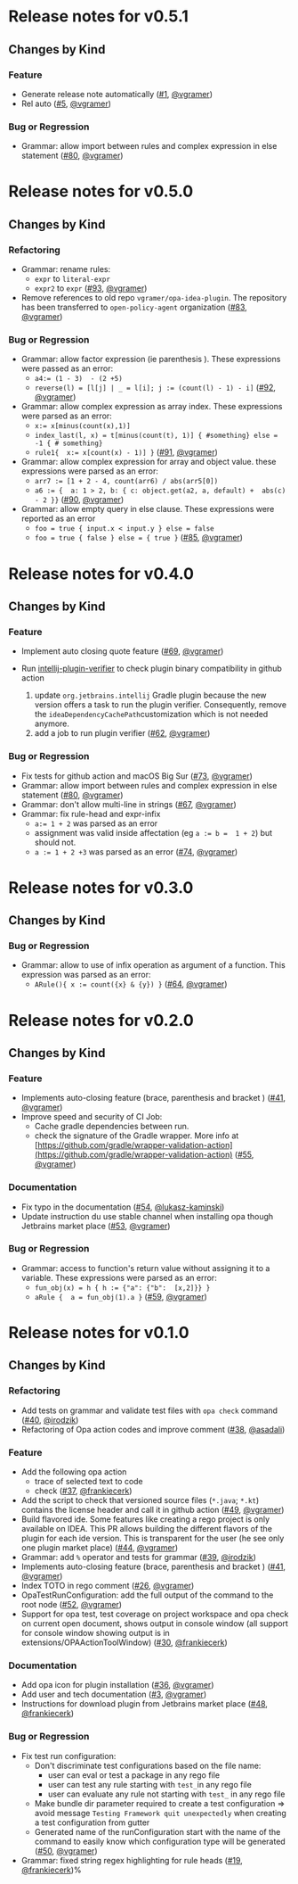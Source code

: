 # Release notes for v0.5.1

## Changes by Kind

### Feature

- Generate release note automatically ([#1](https://github.com/vgramer/opa-idea-plugin/pull/1), [@vgramer](https://github.com/vgramer))
- Rel auto ([#5](https://github.com/vgramer/opa-idea-plugin/pull/5), [@vgramer](https://github.com/vgramer))

### Bug or Regression

- Grammar: allow import between rules and complex expression in else statement ([#80](https://github.com/open-policy-agent/opa-idea-plugin/pull/80), [@vgramer](https://github.com/vgramer))

# Release notes for v0.5.0

## Changes by Kind

### Refactoring

- Grammar: rename rules:
  - `expr` to `literal-expr`
  - `expr2` to `expr` ([#93](https://github.com/open-policy-agent/opa-idea-plugin/pull/93), [@vgramer](https://github.com/vgramer))
- Remove references to old repo `vgramer/opa-idea-plugin`. The repository has been transferred to `open-policy-agent` organization ([#83](https://github.com/open-policy-agent/opa-idea-plugin/pull/83), [@vgramer](https://github.com/vgramer))

### Bug or Regression

- Grammar:  allow factor expression (ie parenthesis ).  These expressions were passed as an error:
  - `a4:= (1 - 3)  - (2 +5)`
  - `reverse(l) = [l[j] | _ = l[i]; j := (count(l) - 1) - i]` ([#92](https://github.com/open-policy-agent/opa-idea-plugin/pull/92), [@vgramer](https://github.com/vgramer))
- Grammar: allow complex expression as array index. These expressions were parsed as an error:
  - `x:= x[minus(count(x),1)]`
  - `index_last(l, x) = t[minus(count(t), 1)] { #something} else = -1 { # something}`
  - `rule1{  x:= x[count(x) - 1)] }` ([#91](https://github.com/open-policy-agent/opa-idea-plugin/pull/91), [@vgramer](https://github.com/vgramer))
- Grammar: allow complex expression for array and object value. these expressions were parsed as an error:
  - `arr7 := [1 + 2 - 4, count(arr6) / abs(arr5[0])`
  - `a6 := {  a: 1 > 2, b: { c: object.get(a2, a, default) +  abs(c) - 2 }}` ([#90](https://github.com/open-policy-agent/opa-idea-plugin/pull/90), [@vgramer](https://github.com/vgramer))
- Grammar: allow empty query in else clause. These expressions were reported as an error
  - `foo = true { input.x < input.y } else = false`
  - `foo = true { false } else = { true }` ([#85](https://github.com/open-policy-agent/opa-idea-plugin/pull/85), [@vgramer](https://github.com/vgramer))
  

# Release notes for v0.4.0

## Changes by Kind

### Feature

- Implement auto closing quote feature ([#69](https://github.com/open-policy-agent/opa-idea-plugin/pull/69), [@vgramer](https://github.com/vgramer))
- Run [intellij-plugin-verifier](https://github.com/JetBrains/intellij-plugin-verifier) to check plugin binary compatibility in github action

  1. update `org.jetbrains.intellij` Gradle plugin because the new version offers a task to run the plugin verifier. Consequently, remove the `ideaDependencyCachePath`customization which is not needed anymore.
  2. add a job to run plugin verifier ([#62](https://github.com/open-policy-agent/opa-idea-plugin/pull/62), [@vgramer](https://github.com/vgramer))

### Bug or Regression

- Fix tests for github action and macOS Big Sur ([#73](https://github.com/open-policy-agent/opa-idea-plugin/pull/73), [@vgramer](https://github.com/vgramer))
- Grammar: allow import between rules and complex expression in else statement ([#80](https://github.com/open-policy-agent/opa-idea-plugin/pull/80), [@vgramer](https://github.com/vgramer))
- Grammar: don't allow multi-line in strings ([#67](https://github.com/open-policy-agent/opa-idea-plugin/pull/67), [@vgramer](https://github.com/vgramer))
- Grammar: fix rule-head and expr-infix
  -  `a:= 1 + 2` was parsed as an error
  - assignment was valid inside affectation (eg `a := b =  1 + 2`) but should not.
  - `a := 1 + 2 +3` was parsed as an error ([#74](https://github.com/open-policy-agent/opa-idea-plugin/pull/74), [@vgramer](https://github.com/vgramer))
  

# Release notes for v0.3.0

## Changes by Kind

### Bug or Regression

- Grammar: allow to use of infix operation as argument of a function. This expression was parsed as an error:
  - `ARule(){ x := count({x} & {y}) }` ([#64](https://github.com/open-policy-agent/opa-idea-plugin/pull/64), [@vgramer](https://github.com/vgramer))
  
# Release notes for v0.2.0

## Changes by Kind

### Feature

- Implements auto-closing feature (brace, parenthesis and bracket ) ([#41](https://github.com/open-policy-agent/opa-idea-plugin/pull/41), [@vgramer](https://github.com/vgramer))
- Improve speed and security of CI Job:
  - Cache gradle dependencies between run.
  - check the signature of the Gradle wrapper. More info at [https://github.com/gradle/wrapper-validation-action](https://github.com/gradle/wrapper-validation-action) ([#55](https://github.com/open-policy-agent/opa-idea-plugin/pull/55), [@vgramer](https://github.com/vgramer))

### Documentation

- Fix typo in the documentation ([#54](https://github.com/open-policy-agent/opa-idea-plugin/pull/54), [@lukasz-kaminski](https://github.com/lukasz-kaminski))
- Update instruction du use stable channel when installing opa though Jetbrains market place ([#53](https://github.com/open-policy-agent/opa-idea-plugin/pull/53), [@vgramer](https://github.com/vgramer))

### Bug or Regression

- Grammar: access to function's return value without assigning it to a variable. These expressions were parsed as an error:
  - `fun_obj(x) = h { h := {"a": {"b":  [x,2]}} }`
  - `aRule {  a = fun_obj(1).a }` ([#59](https://github.com/open-policy-agent/opa-idea-plugin/pull/59), [@vgramer](https://github.com/vgramer))

# Release notes for v0.1.0

## Changes by Kind

### Refactoring

- Add tests on grammar and validate test files with `opa check` command ([#40](https://github.com/open-policy-agent/opa-idea-plugin/pull/40), [@irodzik](https://github.com/irodzik))
- Refactoring of Opa action codes and improve comment ([#38](https://github.com/open-policy-agent/opa-idea-plugin/pull/38), [@asadali](https://github.com/asadali))

### Feature

- Add the following opa action
  - trace of selected text to code
  - check ([#37](https://github.com/open-policy-agent/opa-idea-plugin/pull/37), [@frankiecerk](https://github.com/frankiecerk))
- Add the script to check that versioned source files (`*.java`; `*.kt`) contains the license header and call it in github action ([#49](https://github.com/open-policy-agent/opa-idea-plugin/pull/49), [@vgramer](https://github.com/vgramer))
- Build flavored ide. Some features like creating a rego project is only available on IDEA. This PR allows building the different flavors of the plugin for each ide version. This is transparent for the user (he see only one plugin market place) ([#44](https://github.com/open-policy-agent/opa-idea-plugin/pull/44), [@vgramer](https://github.com/vgramer))
- Grammar:  add `%` operator and tests for grammar ([#39](https://github.com/open-policy-agent/opa-idea-plugin/pull/39), [@irodzik](https://github.com/irodzik))
- Implements auto-closing feature (brace, parenthesis and bracket ) ([#41](https://github.com/open-policy-agent/opa-idea-plugin/pull/41), [@vgramer](https://github.com/vgramer))
- Index TOTO in rego comment ([#26](https://github.com/open-policy-agent/opa-idea-plugin/pull/26), [@vgramer](https://github.com/vgramer))
- OpaTestRunConfiguration: add the full output of the command to the root node ([#52](https://github.com/open-policy-agent/opa-idea-plugin/pull/52), [@vgramer](https://github.com/vgramer))
- Support for opa test, test coverage on project workspace and opa check on current open document, shows output in console window (all support for console window showing output is in extensions/OPAActionToolWindow) ([#30](https://github.com/open-policy-agent/opa-idea-plugin/pull/30), [@frankiecerk](https://github.com/frankiecerk))

### Documentation

- Add opa icon for plugin installation ([#36](https://github.com/open-policy-agent/opa-idea-plugin/pull/36), [@vgramer](https://github.com/vgramer))
- Add user and tech documentation ([#3](https://github.com/open-policy-agent/opa-idea-plugin/pull/3), [@vgramer](https://github.com/vgramer))
- Instructions for download plugin from Jetbrains market place ([#48](https://github.com/open-policy-agent/opa-idea-plugin/pull/48), [@frankiecerk](https://github.com/frankiecerk))

### Bug or Regression

- Fix test run configuration:
  - Don't discriminate test configurations based on the file name:
    - user can eval or test a package in any rego file
    - user can test any rule starting with `test_`in any rego file
    - user can evaluate any rule not starting with `test_` in any rego file
  - Make bundle dir parameter required to create a test configuration => avoid message `Testing Framework quit unexpectedly` when creating a test configuration from gutter
  - Generated name of the runConfiguration start with the name of the command to easily know which configuration type will be generated ([#50](https://github.com/open-policy-agent/opa-idea-plugin/pull/50), [@vgramer](https://github.com/vgramer))
- Grammar: fixed string regex
  highlighting for rule heads ([#19](https://github.com/open-policy-agent/opa-idea-plugin/pull/19), [@frankiecerk](https://github.com/frankiecerk))%
